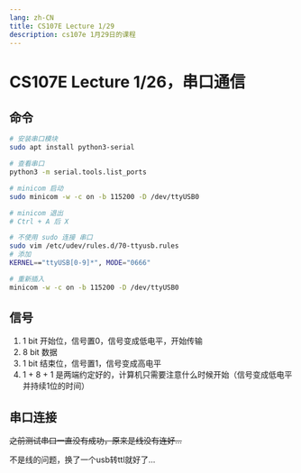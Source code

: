 ```yaml
---
lang: zh-CN
title: CS107E Lecture 1/29
description: cs107e 1月29日的课程
---
```


# CS107E Lecture 1/26，串口通信

## 命令

```bash
# 安装串口模块
sudo apt install python3-serial

# 查看串口
python3 -m serial.tools.list_ports

# minicom 启动
sudo minicom -w -c on -b 115200 -D /dev/ttyUSB0

# minicom 退出
# Ctrl + A 后 X

# 不使用 sudo 连接 串口
sudo vim /etc/udev/rules.d/70-ttyusb.rules
# 添加
KERNEL=="ttyUSB[0-9]*", MODE="0666"

# 重新插入
minicom -w -c on -b 115200 -D /dev/ttyUSB0
```

## 信号

1. 1 bit 开始位，信号置0，信号变成低电平，开始传输
2. 8 bit 数据
3. 1 bit 结束位，信号置1，信号变成高电平
4. 1 + 8 + 1 是两端约定好的，计算机只需要注意什么时候开始（信号变成低电平并持续1位的时间）

## 串口连接

~~之前测试串口一直没有成功，原来是线没有连好…~~

不是线的问题，换了一个usb转ttl就好了…

